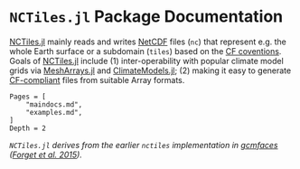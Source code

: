 # `NCTiles.jl` Package Documentation

[NCTiles.jl](https://github.com/gaelforget/NCTiles.jl) mainly reads and writes [NetCDF](https://en.wikipedia.org/wiki/NetCDF) files (`nc`) that represent e.g. the whole Earth surface or a subdomain (`tiles`) based on the [CF coventions](http://cfconventions.org). Goals of [NCTiles.jl](https://github.com/gaelforget/NCTiles.jl) include (1) inter-operability with popular climate model grids via [MeshArrays.jl](https://github.com/JuliaClimate/MeshArrays.jl) and [ClimateModels.jl](https://github.com/gaelforget/ClimateModels.jl); (2) making it easy to generate [CF-compliant](http://cfconventions.org) files from suitable Array formats. 

```@contents
Pages = [
    "maindocs.md",
    "examples.md",
]
Depth = 2
```

_`NCTiles.jl` derives from the earlier `nctiles` implementation in [gcmfaces](https://github.com/MITgcm/gcmfaces) ([Forget et al. 2015](https://doi.org/10.5194/gmd-8-3071-2015))._
